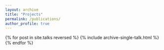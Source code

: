 ```yaml
---
layout: archive
title: "Projects"
permalink: /publications/
author_profile: true
---
```


{% for post in site.talks reversed %}
  {% include archive-single-talk.html %}
{% endfor %}
